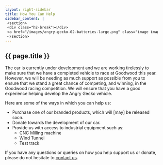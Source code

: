```yaml
---
layout: right-sidebar
title: How You Can Help
sidebar_content: |
 <section>
 <div class="h2-break"></div>
 <a href="/images/angry-gecko-02-batteries-large.png" class="image image-full" data-lighter><img src="/images/angry-gecko-02-batteries.jpg" alt="Batteries" /></a>
 </section>
---
```

<h2>{{ page.title }}</h2>

The car is currently under development and we are working tirelessly to make sure that we have a completed vehicle to race at Goodwood this year. However, we will be needing as much support as possible from you to ensure that we stand a great chance of competing, and winning, in the Goodwood racing competition. We will ensure that you have a good experience helping develop the Angry Gecko vehicle.

Here are some of the ways in which you can help us:

+ Purchase one of our branded products, which will [may] be released soon.
+ Donate towards the development of our car.
+ Provide us with access to industrial equipment such as:
  + CNC Milling machine
  + Wind Tunnel
  + Test track

If you have any questions or queries on how you help support us or donate, please do not hesitate to [contact us](/contact/).